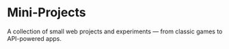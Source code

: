 # Mini-Projects
A collection of small web projects and experiments — from classic games to API-powered apps.
